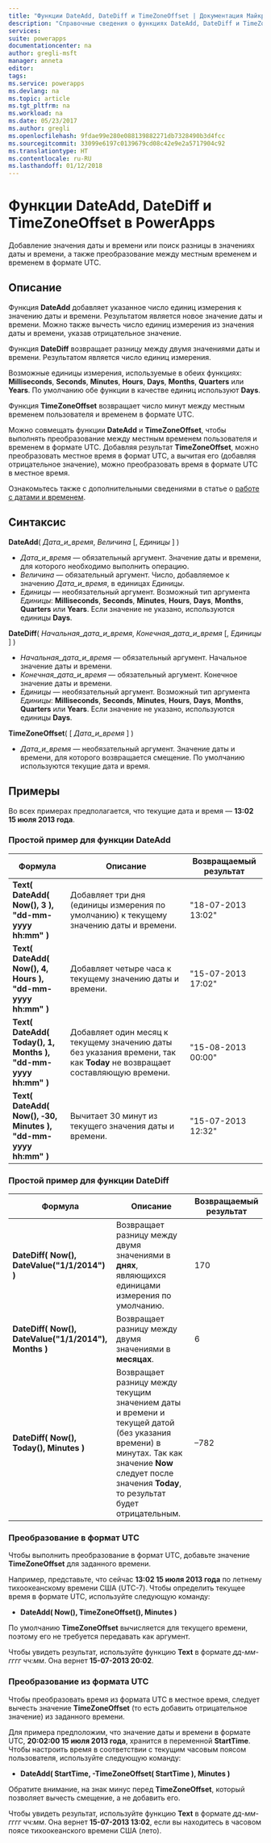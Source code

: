```yaml
---
title: "Функции DateAdd, DateDiff и TimeZoneOffset | Документация Майкрософт"
description: "Справочные сведения о функциях DateAdd, DateDiff и TimeZoneOffset в PowerApps, включая описание синтаксиса и примеры."
services: 
suite: powerapps
documentationcenter: na
author: gregli-msft
manager: anneta
editor: 
tags: 
ms.service: powerapps
ms.devlang: na
ms.topic: article
ms.tgt_pltfrm: na
ms.workload: na
ms.date: 05/23/2017
ms.author: gregli
ms.openlocfilehash: 9fdae99e280e088139882271db7328490b3d4fcc
ms.sourcegitcommit: 33099e6197c0139679cd08c42e9e2a5717904c92
ms.translationtype: HT
ms.contentlocale: ru-RU
ms.lasthandoff: 01/12/2018
---
```

# <a name="dateadd-datediff-and-timezoneoffset-functions-in-powerapps"></a>Функции DateAdd, DateDiff и TimeZoneOffset в PowerApps
Добавление значения даты и времени или поиск разницы в значениях даты и времени, а также преобразование между местным временем и временем в формате UTC.

## <a name="description"></a>Описание
Функция **DateAdd** добавляет указанное число единиц измерения к значению даты и времени. Результатом является новое значение даты и времени. Можно также вычесть число единиц измерения из значения даты и времени, указав отрицательное значение.

Функция **DateDiff** возвращает разницу между двумя значениями даты и времени. Результатом является число единиц измерения.

Возможные единицы измерения, используемые в обеих функциях: **Milliseconds**, **Seconds**, **Minutes**, **Hours**, **Days**, **Months**, **Quarters** или **Years**.  По умолчанию обе функции в качестве единиц используют **Days**.

Функция **TimeZoneOffset** возвращает число минут между местным временем пользователя и временем в формате UTC.   

Можно совмещать функции **DateAdd** и **TimeZoneOffset**, чтобы выполнять преобразование между местным временем пользователя и временем в формате UTC.  Добавляя результат **TimeZoneOffset**, можно преобразовать местное время в формат UTC, а вычитая его (добавляя отрицательное значение), можно преобразовать время в формате UTC в местное время.

Ознакомьтесь также с дополнительными сведениями в статье о [работе с датами и временем](../show-text-dates-times.md).

## <a name="syntax"></a>Синтаксис
**DateAdd**( *Дата_и_время*, *Величина* [, *Единицы* ] )

* *Дата_и_время* — обязательный аргумент. Значение даты и времени, для которого необходимо выполнить операцию.
* *Величина* — обязательный аргумент. Число, добавляемое к значению *Дата_и_время*, в единицах *Единицы*.
* *Единицы* — необязательный аргумент. Возможный тип аргумента *Единицы*: **Milliseconds**, **Seconds**, **Minutes**, **Hours**, **Days**, **Months**, **Quarters** или **Years**.  Если значение не указано, используются единицы **Days**.

**DateDiff**( *Начальная_дата_и_время*, *Конечная_дата_и_время* [, *Единицы* ] )

* *Начальная_дата_и_время* — обязательный аргумент. Начальное значение даты и времени.
* *Конечная_дата_и_время* — обязательный аргумент. Конечное значение даты и времени.
* *Единицы* — необязательный аргумент. Возможный тип аргумента *Единицы*: **Milliseconds**, **Seconds**, **Minutes**, **Hours**, **Days**, **Months**, **Quarters** или **Years**.  Если значение не указано, используются единицы **Days**.

**TimeZoneOffset**( [ *Дата_и_время* ] )

* *Дата_и_время* — необязательный аргумент.  Значение даты и времени, для которого возвращается смещение.  По умолчанию используются текущие дата и время.

## <a name="examples"></a>Примеры
Во всех примерах предполагается, что текущие дата и время — **13:02 15 июля 2013 года**.

### <a name="simple-dateadd"></a>Простой пример для функции DateAdd
| Формула | Описание | Возвращаемый результат |
| --- | --- | --- |
| **Text( DateAdd( Now(), 3 ),<br>"dd-mm-yyyy hh:mm" )** |Добавляет три дня (единицы измерения по умолчанию) к текущему значению даты и времени. |"18-07-2013 13:02" |
| **Text( DateAdd( Now(), 4, Hours ),<br>"dd-mm-yyyy hh:mm" )** |Добавляет четыре часа к текущему значению даты и времени. |"15-07-2013 17:02" |
| **Text( DateAdd( Today(), 1, Months ),<br>"dd-mm-yyyy hh:mm" )** |Добавляет один месяц к текущему значению даты без указания времени, так как **Today** не возвращает составляющую времени. |"15-08-2013 00:00" |
| **Text( DateAdd( Now(), &#8209;30, Minutes ),<br>"dd-mm-yyyy hh:mm" )** |Вычитает 30 минут из текущего значения даты и времени. |"15-07-2013 12:32" |

### <a name="simple-datediff"></a>Простой пример для функции DateDiff
| Формула | Описание | Возвращаемый результат |
| --- | --- | --- |
| **DateDiff( Now(), DateValue("1/1/2014") )** |Возвращает разницу между двумя значениями в **днях**, являющихся единицами измерения по умолчанию. |170 |
| **DateDiff( Now(), DateValue("1/1/2014"), Months )** |Возвращает разницу между двумя значениями в **месяцах**. |6 |
| **DateDiff( Now(), Today(), Minutes )** |Возвращает разницу между текущим значением даты и времени и текущей датой (без указания времени) в минутах.  Так как значение **Now** следует после значения **Today**, то результат будет отрицательным. |–782 |

### <a name="converting-to-utc"></a>Преобразование в формат UTC
Чтобы выполнить преобразование в формат UTC, добавьте значение **TimeZoneOffset** для заданного времени.  

Например, представьте, что сейчас **13:02 15 июля 2013 года** по летнему тихоокеанскому времени США (UTC-7).  Чтобы определить текущее время в формате UTC, используйте следующую команду:

* **DateAdd( Now(), TimeZoneOffset(), Minutes )**

По умолчанию **TimeZoneOffset** вычисляется для текущего времени, поэтому его не требуется передавать как аргумент.

Чтобы увидеть результат, используйте функцию **Text** в формате *дд-мм-гггг чч:мм*. Она вернет **15-07-2013 20:02**.

### <a name="converting-from-utc"></a>Преобразование из формата UTC
Чтобы преобразовать время из формата UTC в местное время, следует вычесть значение **TimeZoneOffset** (то есть добавить отрицательное значение) из заданного времени.

Для примера предположим, что значение даты и времени в формате UTC, **20:02:00 15 июля 2013 года**, хранится в переменной **StartTime**. Чтобы настроить время в соответствии с текущим часовым поясом пользователя, используйте следующую команду:

* **DateAdd( StartTime, -TimeZoneOffset( StartTime ), Minutes )**

Обратите внимание, на знак минус перед **TimeZoneOffset**, который позволяет вычесть смещение, а не добавить его.

Чтобы увидеть результат, используйте функцию **Text** в формате *дд-мм-гггг чч:мм*. Она вернет **15-07-2013 13:02**, если вы находитесь в часовом поясе тихоокеанского времени США (лето).

